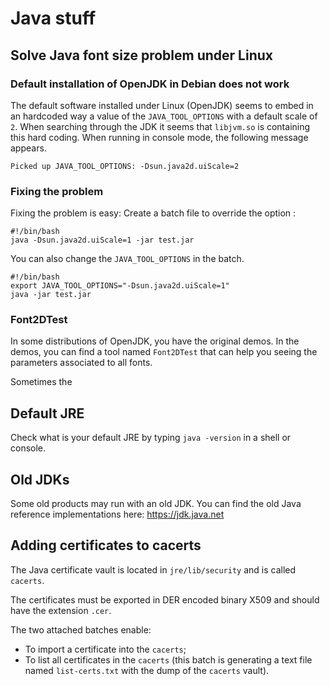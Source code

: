 # Java stuff

## Solve Java font size problem under Linux

### Default installation of OpenJDK in Debian does not work

The default software installed under Linux (OpenJDK) seems to embed in an hardcoded way a value of the `JAVA_TOOL_OPTIONS` with a default scale of `2`. When searching through the JDK it seems that `libjvm.so` is containing this hard coding. When running in console mode, the following message appears.

```
Picked up JAVA_TOOL_OPTIONS: -Dsun.java2d.uiScale=2
```

### Fixing the problem

Fixing the problem is easy: Create a batch file to override the option :

```
#!/bin/bash
java -Dsun.java2d.uiScale=1 -jar test.jar
```

You can also change the `JAVA_TOOL_OPTIONS` in the batch.

```
#!/bin/bash
export JAVA_TOOL_OPTIONS="-Dsun.java2d.uiScale=1"
java -jar test.jar
```

### Font2DTest

In some distributions of OpenJDK, you have the original demos. In the demos, you can find a tool named `Font2DTest` that can help you seeing the parameters associated to all fonts.

Sometimes the 

## Default JRE

Check what is your default JRE by typing `java -version` in a shell or console.

## Old JDKs

Some old products may run with an old JDK. You can find the old Java reference implementations here: https://jdk.java.net

## Adding certificates to cacerts

The Java certificate vault is located in `jre/lib/security` and is called `cacerts`.

The certificates must be exported in DER encoded binary X509 and should have the extension `.cer`.

The two attached batches enable:

  * To import a certificate into the `cacerts`;
  * To list all certificates in the `cacerts` (this batch is generating a text file named `list-certs.txt` with the dump of the `cacerts` vault).
  
  

